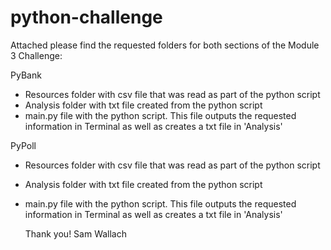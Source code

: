 # python-challenge

Attached please find the requested folders for both sections of the Module 3 Challenge:
  
PyBank
- Resources folder with csv file that was read as part of the python script
- Analysis folder with txt file created from the python script
- main.py file with the python script. This file outputs the requested information in Terminal as well as creates a txt file in 'Analysis'
  
PyPoll
- Resources folder with csv file that was read as part of the python script
- Analysis folder with txt file created from the python script
- main.py file with the python script. This file outputs the requested information in Terminal as well as creates a txt file in 'Analysis'

    Thank you!
    Sam Wallach
